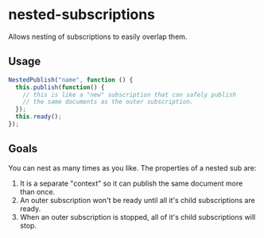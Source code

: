# nested-subscriptions

Allows nesting of subscriptions to easily overlap them.

## Usage

```js
NestedPublish("name", function () {
  this.publish(function() {
    // this is like a "new" subscription that can safely publish
    // the same documents as the outer subscription. 
  });
  this.ready();
});
```

## Goals

You can nest as many times as you like. The properties of a nested sub are:

1. It is a separate "context" so it can publish the same document more than once.
2. An outer subscription won't be ready until all it's child subscriptions are ready.
3. When an outer subscription is stopped, all of it's child subscriptions will stop.